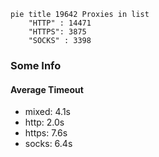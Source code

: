
```mermaid
pie title 19642 Proxies in list
    "HTTP" : 14471
    "HTTPS": 3875
    "SOCKS" : 3398
```

### Some Info
#### Average Timeout

- mixed: 4.1s
- http: 2.0s
- https: 7.6s
- socks: 6.4s